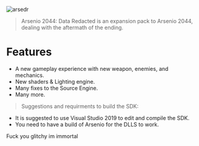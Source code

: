 
![arsedr](https://github.com/Arsenio2044/arsenio-src/assets/65312637/3f136f9e-a12d-40a7-b20c-9dc66c890af3)


> Arsenio 2044: Data Redacted is an expansion pack to Arsenio 2044, dealing with the aftermath of the ending.
# Features
- A new gameplay experience with new weapon, enemies, and mechanics.
- New shaders & Lighting engine.
- Many fixes to the Source Engine.
- Many more.



> Suggestions and requirments to build the SDK:
- It is suggested to use Visual Studio 2019 to edit and compile the SDK.
- You need to have a build of Arsenio for the DLLS to work.




Fuck you glitchy im immortal
